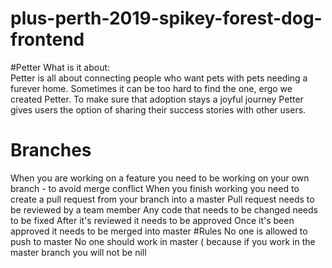 
# plus-perth-2019-spikey-forest-dog-frontend
#Petter 
What is it about:
<br>
Petter is all about connecting people who want pets with pets needing a furever home. 
Sometimes it can be too hard to find the one, ergo we created Petter. 
To make sure that adoption stays a joyful journey Petter gives users the option of sharing their success stories with other users.
<br>
# Branches 
When you are working on a feature you need to be working on your own branch - to avoid merge conflict
When you finish working you need to create a pull request from your branch into a master
Pull request needs to be reviewed by a team member
Any code that needs to be changed needs to be fixed
After it's reviewed it needs to be approved
Once it's been approved it needs to be merged into master
#Rules
No one is allowed to push to master
No one should work in master ( because if you work in the master branch you will not be nill
